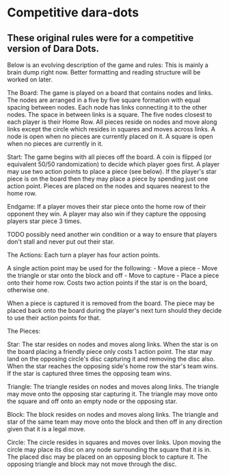 
# Competitive dara-dots
## These original rules were for a competitive version of Dara Dots.

Below is an evolving description of the game and rules:
This is mainly a brain dump right now. Better formatting
and reading structure will be worked on later.

The Board:
The game is played on a board that contains nodes and links. 
The nodes are arranged in a five by five square formation
with equal spacing between nodes. Each node has links connecting
it to the other nodes. The space in between links is a square.
The five nodes closest to each player is their Home Row.
All pieces reside on nodes and move along links except
the circle which resides in squares and moves across links.
A node is open when no pieces are currently placed on it.
A square is open when no pieces are currently in it.

Start:
The game begins with all pieces off the board. A coin
is flipped (or equivalent 50/50 randomization) to decide
which player goes first. A player may use two action points
to place a piece (see below). If the player's star piece
is on the board then they may place a piece by spending 
just one action point. Pieces are placed on the nodes and 
squares nearest to the home row.

Endgame:
If a player moves their star piece onto the home row of their
opponent they win.
A player may also win if they capture the opposing players star
piece 3 times.

TODO possibly need another win condition or a way to ensure
that players don't stall and never put out their star.

The Actions:
Each turn a player has four action points.

A single action point may be used for the following:
    - Move a piece
    - Move the triangle or star onto the block and off
    - Move to capture
    - Place a piece onto their home row.
        Costs two action points if the star is on 
        the board, otherwise one.

When a piece is captured it is removed from the board.
The piece may be placed back onto the board during
the player's next turn should they decide to use
their action points for that.

The Pieces:

Star:
The star resides on nodes and moves along links.
When the star is on the board placing a friendly
piece only costs 1 action point.
The star may land on the opposing circle's disc
capturing it and removing the disc also.
When the star reaches the opposing side's home row 
the star's team wins.
If the star is captured three times the opposing team
wins.

Triangle:
The triangle resides on nodes and moves along links.
The triangle may move onto the opposing star capturing
it.
The triangle may move onto the square and off onto
an empty node or the opposing star.

Block:
The block resides on nodes and moves along links.
The triangle and star of the same team may move onto
the block and then off in any direction given that it
is a legal move.

Circle:
The circle resides in squares and moves over links.
Upon moving the circle may place its disc on any
node surrounding the square that it is in.
The placed disc may be placed on an opposing block
to capture it.
The opposing triangle and block may not move through
the disc.
